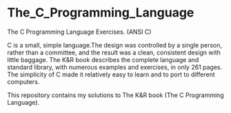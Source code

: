 # The_C_Programming_Language
The C Programming Language Exercises. (ANSI C)

C is a small, simple language.The design was controlled by a single person, rather than a committee,
and the result was a clean, consistent design with little baggage. The K&R book describes the
complete language and standard library, with numerous examples and exercises, in only 261 pages.
The simplicity of C made it relatively easy to learn and to port to different computers.

This repository contains my solutions to The K&R book (The C Programming Language).
